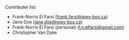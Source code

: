 Contributer list:

- Frank-Norris El Farsi (frank.farsi@grey-box.ca)
- Jane Doe (jane.doe@grey-box.ca)
- Frank-Norris El Farsi (personal) (f.n.elfarsi@gmail.com)
- Christopher Van Dyke
